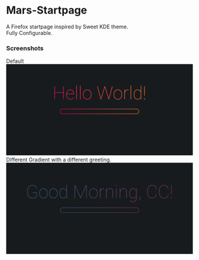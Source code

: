 # Mars-Startpage

A Firefox startpage inspired by Sweet KDE theme.  
Fully Configurable.

### Screenshots

Default
![Screenshot of startpage](./public/screenshotMarsGradient.png)  
Different Gradient with a different greeting.  
![Screenshot of startpage with different gradients](./public/screenshotDifferentGradient.png)
